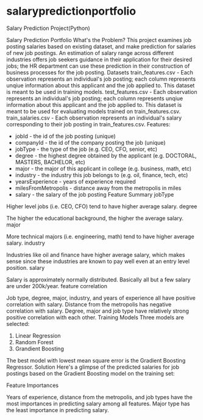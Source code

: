 # salarypredictionportfolio
Salary Prediction Project(Python)

Salary Prediction Portfolio
What's the Problem?
This project examines job posting salaries based on existing dataset, and make prediction for salaries of new job postings. An estimation of salary range across different industries offers job seekers guidance in their application for their desired jobs; the HR department can use these prediction in their construction of business processes for the job posting.
Datasets
train_features.csv - Each observation represents an individual's job posting; each column represents unqiue information about this applicant and the job applied to. This dataset is meant to be used in training models.
test_features.csv - Each observation represents an individual's job posting; each column represents unqiue information about this applicant and the job applied to. This dataset is meant to be used for evaluating models trained on train_features.csv.
train_salaries.csv - Each observation represents an individual's salary corresponding to their job posting in train_features.csv.
Features:
* jobId - the id of the job posting (unique)
* companyId - the id of the company posting the job (unique)
* jobType - the type of the job (e.g. CEO, CFO, senior, etc)
* degree - the highest degree obtained by the applicant (e.g. DOCTORAL, MASTERS, BACHELOR, etc)
* major - the major of this applicant in college (e.g. business, math, etc)
* industry - the industry this job belongs to (e.g. oil, finance, tech, etc)
* yearsExperience - years of experience required
* milesFromMetropolis - distance away from the metropolis in miles
* salary - the salary of the job posting
Feature Summary
jobType

Higher level jobs (i.e. CEO, CFO) tend to have higher average salary.
degree

The higher the educational background, the higher the average salary.
major

More technical majors (i.e. engineering, math) tend to have higher average salary.
industry

Industries like oil and finance have higher average salary, which makes sense since these industries are known to pay well even at an entry level position.
salary

Salary is approximately normally distributed. Basically all but a few salary are under 200k/year.
feature correlation

Job type, degree, major, industry, and years of experience all have positive correlation with salary. Distance from the metropolis has negative correlation with salary. Degree, major and job type have relatively strong positive correlation with each other.
Training Models
Three models are selected:
1. Linear Regression
2. Random Forest
3. Grandient Boosting

The best model with lowest mean square error is the Gradient Boosting Regressor.
Solution
Here's a glimpse of the predicted salaries for job postings based on the Gradient Boosting model on the training set:

Feature Importances

Years of experience, distance from the metropolis, and job types have the most importances in predicting salary among all features. Major type has the least importance in predicting salary.

